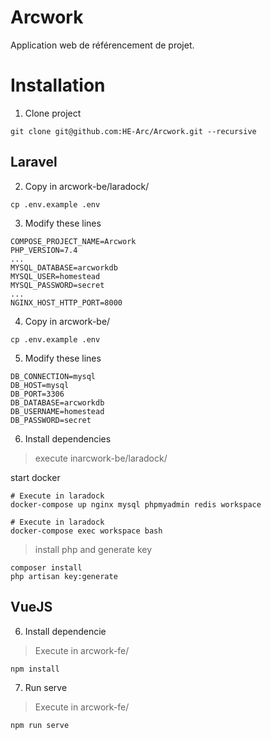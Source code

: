 # Arcwork

Application web de référencement de projet.

# Installation

1. Clone project
```
git clone git@github.com:HE-Arc/Arcwork.git --recursive
```
## Laravel

2. Copy in arcwork-be/laradock/
```
cp .env.example .env
```
3. Modify these lines
```
COMPOSE_PROJECT_NAME=Arcwork
PHP_VERSION=7.4
...
MYSQL_DATABASE=arcworkdb
MYSQL_USER=homestead
MYSQL_PASSWORD=secret
...
NGINX_HOST_HTTP_PORT=8000
```
4. Copy in arcwork-be/
```
cp .env.example .env
```
5. Modify these lines
```
DB_CONNECTION=mysql
DB_HOST=mysql
DB_PORT=3306
DB_DATABASE=arcworkdb
DB_USERNAME=homestead
DB_PASSWORD=secret
```
6. Install dependencies
> execute inarcwork-be/laradock/

start docker
```
# Execute in laradock
docker-compose up nginx mysql phpmyadmin redis workspace
```
```
# Execute in laradock
docker-compose exec workspace bash
```
> install php and generate key
```
composer install
php artisan key:generate
```

## VueJS

6. Install dependencie
> Execute in arcwork-fe/
```
npm install
```

7. Run serve
> Execute in arcwork-fe/
```
npm run serve
```
